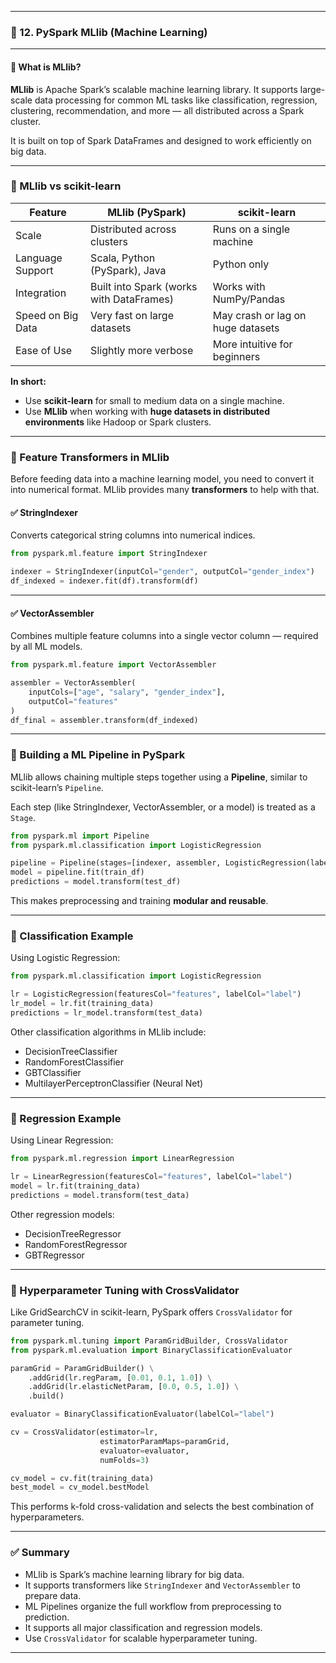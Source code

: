 
---

### 🧠 12. PySpark MLlib (Machine Learning)

---

#### 🔹 What is MLlib?

**MLlib** is Apache Spark’s scalable machine learning library. It supports large-scale data processing for common ML tasks like classification, regression, clustering, recommendation, and more — all distributed across a Spark cluster.

It is built on top of Spark DataFrames and designed to work efficiently on big data.

---

### 🔸 MLlib vs scikit-learn

| Feature           | MLlib (PySpark)                          | scikit-learn                      |
| ----------------- | ---------------------------------------- | --------------------------------- |
| Scale             | Distributed across clusters              | Runs on a single machine          |
| Language Support  | Scala, Python (PySpark), Java            | Python only                       |
| Integration       | Built into Spark (works with DataFrames) | Works with NumPy/Pandas           |
| Speed on Big Data | Very fast on large datasets              | May crash or lag on huge datasets |
| Ease of Use       | Slightly more verbose                    | More intuitive for beginners      |

**In short:**

* Use **scikit-learn** for small to medium data on a single machine.
* Use **MLlib** when working with **huge datasets in distributed environments** like Hadoop or Spark clusters.

---

### 🔹 Feature Transformers in MLlib

Before feeding data into a machine learning model, you need to convert it into numerical format. MLlib provides many **transformers** to help with that.

#### ✅ StringIndexer

Converts categorical string columns into numerical indices.

```python
from pyspark.ml.feature import StringIndexer

indexer = StringIndexer(inputCol="gender", outputCol="gender_index")
df_indexed = indexer.fit(df).transform(df)
```

---

#### ✅ VectorAssembler

Combines multiple feature columns into a single vector column — required by all ML models.

```python
from pyspark.ml.feature import VectorAssembler

assembler = VectorAssembler(
    inputCols=["age", "salary", "gender_index"],
    outputCol="features"
)
df_final = assembler.transform(df_indexed)
```

---

### 🔹 Building a ML Pipeline in PySpark

MLlib allows chaining multiple steps together using a **Pipeline**, similar to scikit-learn’s `Pipeline`.

Each step (like StringIndexer, VectorAssembler, or a model) is treated as a `Stage`.

```python
from pyspark.ml import Pipeline
from pyspark.ml.classification import LogisticRegression

pipeline = Pipeline(stages=[indexer, assembler, LogisticRegression(labelCol="label", featuresCol="features")])
model = pipeline.fit(train_df)
predictions = model.transform(test_df)
```

This makes preprocessing and training **modular and reusable**.

---

### 🔹 Classification Example

Using Logistic Regression:

```python
from pyspark.ml.classification import LogisticRegression

lr = LogisticRegression(featuresCol="features", labelCol="label")
lr_model = lr.fit(training_data)
predictions = lr_model.transform(test_data)
```

Other classification algorithms in MLlib include:

* DecisionTreeClassifier
* RandomForestClassifier
* GBTClassifier
* MultilayerPerceptronClassifier (Neural Net)

---

### 🔹 Regression Example

Using Linear Regression:

```python
from pyspark.ml.regression import LinearRegression

lr = LinearRegression(featuresCol="features", labelCol="label")
model = lr.fit(training_data)
predictions = model.transform(test_data)
```

Other regression models:

* DecisionTreeRegressor
* RandomForestRegressor
* GBTRegressor

---

### 🔹 Hyperparameter Tuning with CrossValidator

Like GridSearchCV in scikit-learn, PySpark offers `CrossValidator` for parameter tuning.

```python
from pyspark.ml.tuning import ParamGridBuilder, CrossValidator
from pyspark.ml.evaluation import BinaryClassificationEvaluator

paramGrid = ParamGridBuilder() \
    .addGrid(lr.regParam, [0.01, 0.1, 1.0]) \
    .addGrid(lr.elasticNetParam, [0.0, 0.5, 1.0]) \
    .build()

evaluator = BinaryClassificationEvaluator(labelCol="label")

cv = CrossValidator(estimator=lr,
                    estimatorParamMaps=paramGrid,
                    evaluator=evaluator,
                    numFolds=3)

cv_model = cv.fit(training_data)
best_model = cv_model.bestModel
```

This performs k-fold cross-validation and selects the best combination of hyperparameters.

---

### ✅ Summary

* MLlib is Spark’s machine learning library for big data.
* It supports transformers like `StringIndexer` and `VectorAssembler` to prepare data.
* ML Pipelines organize the full workflow from preprocessing to prediction.
* It supports all major classification and regression models.
* Use `CrossValidator` for scalable hyperparameter tuning.

---


